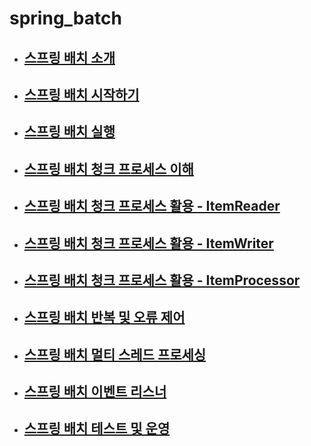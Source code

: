 # spring_batch
- ## [스프링 배치 소개](https://github.com/saechimdaeki/spring_boot_batch/blob/main/%EC%8A%A4%ED%94%84%EB%A7%81%20%EB%B0%B0%EC%B9%98%20%EC%86%8C%EA%B0%9C.md)

- ## [스프링 배치 시작하기](https://github.com/saechimdaeki/spring_boot_batch/tree/main/hello-spring-batch)

- ## [스프링 배치 실행](https://github.com/saechimdaeki/spring_boot_batch/tree/main/%EC%8A%A4%ED%94%84%EB%A7%81%20%EB%B0%B0%EC%B9%98%20%EC%8B%A4%ED%96%89)

- ## [스프링 배치 청크 프로세스 이해](https://github.com/saechimdaeki/spring_boot_batch/tree/main/%EC%8A%A4%ED%94%84%EB%A7%81%20%EB%B0%B0%EC%B9%98%20%EC%B2%AD%ED%81%AC%20%ED%94%84%EB%A1%9C%EC%84%B8%EC%8A%A4%20%EC%9D%B4%ED%95%B4)
- ## [스프링 배치 청크 프로세스 활용 - ItemReader](https://github.com/saechimdaeki/spring_boot_batch/tree/main/%EC%8A%A4%ED%94%84%EB%A7%81%20%EB%B0%B0%EC%B9%98%20%EC%B2%AD%ED%81%AC%20%ED%94%84%EB%A1%9C%EC%84%B8%EC%8A%A4%20%ED%99%9C%EC%9A%A9%20-%20ItemReader)

- ## [스프링 배치 청크 프로세스 활용 - ItemWriter](https://github.com/saechimdaeki/spring_boot_batch/tree/main/%EC%8A%A4%ED%94%84%EB%A7%81%20%EB%B0%B0%EC%B9%98%20%EC%B2%AD%ED%81%AC%20%ED%94%84%EB%A1%9C%EC%84%B8%EC%8A%A4%20%ED%99%9C%EC%9A%A9%20-%20ItemWriter)

- ## [스프링 배치 청크 프로세스 활용 - ItemProcessor](https://github.com/saechimdaeki/spring_boot_batch/tree/main/%EC%8A%A4%ED%94%84%EB%A7%81%20%EB%B0%B0%EC%B9%98%20%EC%B2%AD%ED%81%AC%20%ED%94%84%EB%A1%9C%EC%84%B8%EC%8A%A4%20%ED%99%9C%EC%9A%A9%20-%20ItemProcessor)

- ## [스프링 배치 반복 및 오류 제어](https://github.com/saechimdaeki/spring_boot_batch/tree/main/%EC%8A%A4%ED%94%84%EB%A7%81%20%EB%B0%B0%EC%B9%98%20%EB%B0%98%EB%B3%B5%20%EB%B0%8F%20%EC%98%A4%EB%A5%98%20%EC%A0%9C%EC%96%B4)

- ## [스프링 배치 멀티 스레드 프로세싱](https://github.com/saechimdaeki/spring_boot_batch/tree/main/%EC%8A%A4%ED%94%84%EB%A7%81%20%EB%B0%B0%EC%B9%98%20%EB%A9%80%ED%8B%B0%20%EC%8A%A4%EB%A0%88%EB%93%9C%20%ED%94%84%EB%A1%9C%EC%84%B8%EC%8B%B1)

- ## [스프링 배치 이벤트 리스너](https://github.com/saechimdaeki/spring_boot_batch/tree/main/%EC%8A%A4%ED%94%84%EB%A7%81%20%EB%B0%B0%EC%B9%98%20%EC%9D%B4%EB%B2%A4%ED%8A%B8%20%EB%A6%AC%EC%8A%A4%EB%84%88)

- ## [스프링 배치 테스트 및 운영](https://github.com/saechimdaeki/spring_boot_batch/tree/main/%EC%8A%A4%ED%94%84%EB%A7%81%20%EB%B0%B0%EC%B9%98%20%ED%85%8C%EC%8A%A4%ED%8A%B8%20%EB%B0%8F%20%EC%9A%B4%EC%98%81)